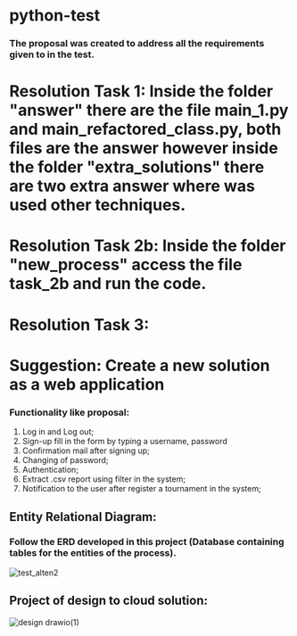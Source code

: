 # python-test
### The proposal was created to address all the requirements given to in the test.

# Resolution Task 1: Inside the folder "answer" there are the file main_1.py and main_refactored_class.py, both files are the answer however inside the folder "extra_solutions" there are two extra answer where was used other techniques.
# Resolution Task 2b: Inside the folder "new_process" access the file task_2b and run the code.
# Resolution Task 3:

# Suggestion: Create a new solution as a web application
### Functionality like proposal:
1. Log in and Log out;
2. Sign-up fill in the form by typing a username, password
3. Confirmation mail after signing up;
4. Changing of password;
5. Authentication;
6. Extract .csv report using filter in the system;
7. Notification to the user after register a tournament in the system;

## Entity Relational Diagram:
### Follow the ERD developed in this project (Database containing tables for the entities of the process).
![test_alten2](https://user-images.githubusercontent.com/67196397/186276478-4085db3c-5d10-4759-b48f-5902d37f65b3.png)

## Project of design to cloud solution:
![design drawio(1)](https://user-images.githubusercontent.com/67196397/186734917-09c8bc4d-5912-44b0-bf3e-2b01c0e01329.png)
